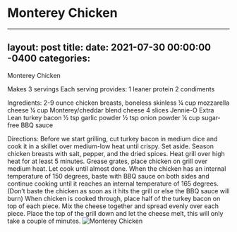 # Monterey Chicken
---
layout: post
title: 
date:   2021-07-30 00:00:00 -0400
categories: 
---
Monterey Chicken

Makes 3 servings
Each serving provides:
1 leaner protein
2 condiments

Ingredients:
2-9 ounce chicken breasts, boneless skinless
¼ cup mozzarella cheese
¼ cup Monterey/cheddar blend cheese
4 slices Jennie-O Extra Lean turkey bacon
½ tsp garlic powder
½ tsp onion powder
¼ cup sugar-free BBQ sauce

Directions:
Before we start grilling, cut turkey bacon in medium dice and cook it in a skillet over medium-low heat until crispy. Set aside. Season chicken breasts with salt, pepper, and the dried spices.
Heat grill over high heat for at least 5 minutes. Grease grates, place chicken on grill over medium heat. Let cook until almost done. When the chicken has an internal temperature of 150 degrees, baste with BBQ sauce on both sides and continue cooking until it reaches an internal temperature of 165 degrees. (Don’t baste the chicken as soon as it hits the grill or else the BBQ sauce will burn)
When chicken is cooked through, place half of the turkey bacon on top of each piece.
Mix the cheese together and spread evenly over each piece.
Place the top of the grill down and let the cheese melt, this will only take a couple of minutes.
![Monterey Chicken](/images/Monterey%20Chicken.png)


